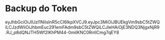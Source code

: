 # Backup do Token

eyJhbGciOiJIUzI1NiIsInR5cCI6IkpXVCJ9.eyJpc3MiOiJBUEkgVm9sbC5tZWQiLCJzdWIiOiJhbmEuc291emFAdm9sbC5tZWQiLCJleHAiOjE3NDQ3NjgxNjR9.RJ_p8dQNJTH5Wf2IKhPM44-0miIKNC0RnllCmg7qEY8
